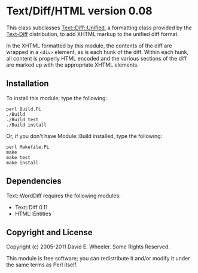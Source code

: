 Text/Diff/HTML version 0.08
===========================

This class subclasses
[Text::Diff::Unified](http://search.cpan.org/perldoc?Text::Diff::Unified), a
formatting class provided by the
[Text-Diff](http://search.cpan.org/dist/Text-Diff) distribution, to add XHTML
markup to the unified diff format.

In the XHTML formatted by this module, the contents of the diff are wrapped in
a `<div>` element, as is each hunk of the diff. Within each hunk, all content
is properly HTML encoded and the various sections of the diff are marked up
with the appropriate XHTML elements.

Installation
------------

To install this module, type the following:

    perl Build.PL
    ./Build
    ./Build test
    ./Build install

Or, if you don't have Module::Build installed, type the following:

    perl Makefile.PL
    make
    make test
    make install

Dependencies
------------

Text::WordDiff requires the following modules:

* Text::Diff 0.11
* HTML::Entities

Copyright and License
---------------------

Copyright (c) 2005-2011 David E. Wheeler. Some Rights Reserved.

This module is free software; you can redistribute it and/or modify it under
the same terms as Perl itself.

